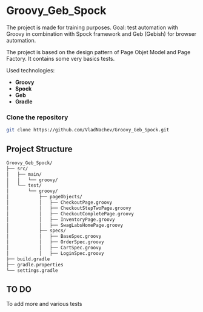 
# Groovy_Geb_Spock

The project is made for training purposes. Goal: test automation with Groovy in combination with Spock framework and Geb (Gebish) for browser automation. 

The project is based on the design pattern of Page Objet Model and Page Factory. It contains some very basics tests.

Used technologies:
- **Groovy**
- **Spock**
- **Geb**
- **Gradle**

### Clone the repository
```bash
git clone https://github.com/VladNachev/Groovy_Geb_Spock.git
```

## Project Structure

```bash
Groovy_Geb_Spock/
├── src/
│   ├── main/
│   │   └── groovy/
│   └── test/
│       └── groovy/
│           ├── pageObjects/
│           │   ├── CheckoutPage.groovy
│           │   ├── CheckoutStepTwoPage.groovy
│           │   ├── CheckoutCompletePage.groovy
│           │   ├── InventoryPage.groovy
│           │   ├── SwagLabsHomePage.groovy
│           ├── specs/
│           │   ├── BaseSpec.groovy
│           │   ├── OrderSpec.groovy
│           │   ├── CartSpec.groovy
│           │   ├── LoginSpec.groovy
├── build.gradle
├── gradle.properties
└── settings.gradle
```

## TO DO
To add more and various tests